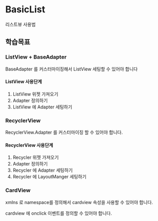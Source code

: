 # BasicList
리스트뷰 사용법
## 학습목표
### ListView + BaseAdapter

BaseAdapter 를 커스터마이징해서 ListView 세팅할 수 있어야 합니다

#### ListView 사용단계

1. ListView 위젯 가져오기
2. Adapter 정의하기
3. ListView 에 Adapter 세팅하기

### RecyclerView

RecyclerView.Adapter 를 커스터마이징 할 수 있어야 합니다.

#### RecyclerView 사용단계

1. Recycler 위젯 가져오기
2. Adapter 정의하기
3. Recycler 에 Adapter 세팅하기
4. Recycler 에 LayoutManger 세팅하기

### CardView

xmlns 로 namespace를 정의해서 cardview 속성을 사용할 수 있어야 합니다.

cardview 에 onclick 이벤트를 정의할 수 있어야 합니다.